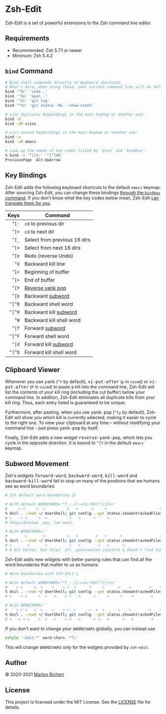 # Zsh-Edit
Zsh-Edit is a set of powerful extensions to the Zsh command line editor.

## Requirements
* Recommended: Zsh 5.7.1 or newer
* Minimum: Zsh 5.4.2

## `bind` Command
```zsh
# Bind shell commands directly to keyboard shortcuts.
# What's more, when using these, your current command line will be left intact.
bind '^Xc' 'code .'
bind '^Xo' 'open .'
bind '^Xl' 'git log'
bind '^Xs' 'git status -Mu --show-stash'

# List duplicate keybindings in the main keymap or another one:
bind -d
bind -dM viins

# List unused keybindings in the main keymap or another one:
bind -u
bind -uM emacs

# Look up the names of key codes listed by `bind` and `bindkey`:
% bind -n '^[[5~' '^[^[OA'
PreviousPage  Alt-UpArrow
```

## Key Bindings
Zsh-Edit adds the following keyboard shortcuts to the default `emacs` keymap. After sourcing
Zsh-Edit, you can change these bindings [through the `bindkey`
command](https://zsh.sourceforge.io/Doc/Release/Zsh-Line-Editor.html#Zle-Builtins).
If you don't know what the key codes below mean, Zsh-Edit [can translate them for
you](#look-up-key-names-listed-by-bindkey).

|      Keys | Command |
| --------: | ------- |
|     `^[-` | `cd` to previous dir |
|     `^[=` | `cd` to next dir |
| `` ^[_ `` | Select from previous 16 dirs |
| `` ^[+ `` | Select from next 16 dirs |
|     `^[e` | Redo (reverse Undo) |
|      `^U` | Backward kill line |
|     `^[<` | Beginning of buffer |
|     `^[>` | End of buffer |
|     `^[Y` | [Reverse yank pop](#clipboard-viewer) |
|     `^[b` | Backward [subword](#subword-movement) |
|    `^[^B` | Backward shell word |
|    `^[^H` | Backward kill [subword](#subword-movement) |
|      `^W` | Backward kill shell word |
|     `^[f` | Forward [subword](#subword-movement) |
|    `^[^F` | Forward shell word |
|     `^[d` | Forward kill [subword](#subword-movement) |
|    `^[^D` | Forward kill shell word |

## Clipboard Viewer
Whenever you use <kbd>yank</kbd> (`^Y` by default), <kbd>vi-put-after</kbd> (`p` in `vicmd`) or
<kbd>vi-put-after</kbd> (`P` in `vicmd`) to paste a kill into the command line, Zsh-Edit will list
the contents of your kill ring (including the cut buffer) below your command line. In addition,
Zsh-Edit eliminates all duplicate kills from your kill ring. Thus, each entry listed is guaranteed
to be unique.

Furthermore, after pasting, when you use <kbd>yank-pop</kbd> (`^[y` by default), Zsh-Edit will show
you which kill is currently selected, making it easier to cycle to the right one. To view your
clipboard at any time – without modifying your command line – just press <kbd>yank-pop</kbd> by
itself.

Finally, Zsh-Edit adds a new widget <kbd>reverse-yank-pop</kbd>, which lets you cycle in the
opposite direction. It is bound to `^[Y` in the default `emacs` keymap.

## Subword Movement
Zsh's widgets <kbd>forward-word</kbd>, <kbd>backward-word</kbd>, <kbd>kill-word</kbd> and
<kbd>backward-kill-word</kbd> fail to stop on many of the positions that we humans see as word
boundaries:
```zsh
# Zsh default word boundaries 😕

# With default WORDCHARS='*?_-.[]~=/&;!#$%^(){}<>'
#     > >     >  >          >   >      >     >                        >
% dscl . -read ~/ UserShell; git config --get status.showUntrackedFiles
# <    < <     <  <          <   <      <     <
# Skips/deletes _way_ too much.

# With WORDCHARS=''
#        >       >          >   >        >   >      >                 >
% dscl . -read ~/ UserShell; git config --get status.showUntrackedFiles
# <       <       <          <   <        <   <      <
# A bit better, but skips _all_ punctuation clusters & doesn't find SubWords.
```

Zsh-Edit adds new widgets with better parsing rules that can find all the word boundaries that
matter to us as humans:
```zsh
# Word boundaries with Zsh-Edit 🤗

# With default WORDCHARS='*?_-.[]~=/&;!#$%^(){}<>'
#    > >     >  >    >    > >  >      >     >      >    >        >    >
% dscl . -read ~/ UserShell; git config --get status.showUntrackedFiles
# <    < <     <  <   <    < <   <      <     <     <    <        <

# With WORDCHARS=''
#    > > >   >  >    >    > >  >      >  >  >      >    >        >    >
% dscl . -read ~/ UserShell; git config --get status.showUntrackedFiles
# <   < < <    <  <   <    < <   <      < <   <      <   <        <
```

If you don't want to change your `$WORDCHARS` globally, you can instead use
```zsh
zstyle ':edit:*' word-chars '*?\'
```
This will change `$WORDCHARS` only for the widgets provided by `zsh-edit`.

## Author
© 2020-2021 [Marlon Richert](https://github.com/marlonrichert)

## License
This project is licensed under the MIT License. See the [LICENSE](LICENSE) file for details.
